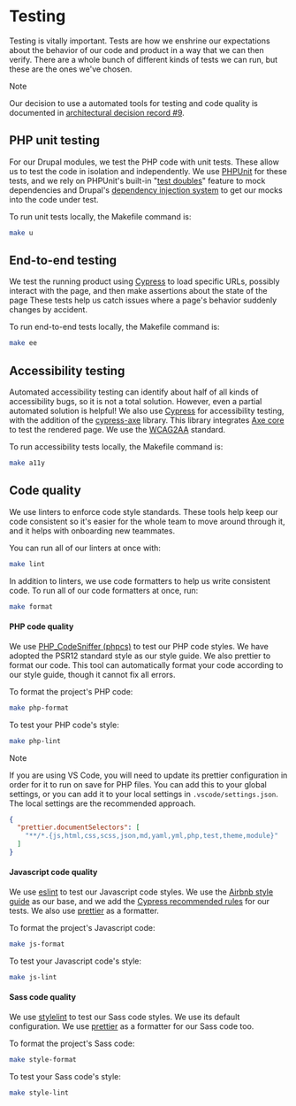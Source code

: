 # Testing

Testing is vitally important. Tests are how we enshrine our expectations about
the behavior of our code and product in a way that we can then verify. There are
a whole bunch of different kinds of tests we can run, but these are the ones
we've chosen.

> [!NOTE]  
> Our decision to use a automated tools for testing and code quality is
> documented in
> [architectural decision record #9](../architecture/decisions/0009-we-will-use-a-content-management-system.md).

## PHP unit testing

For our Drupal modules, we test the PHP code with unit tests. These allow us to
test the code in isolation and independently. We use
[PHPUnit](https://phpunit.de/) for these tests, and we rely on PHPUnit's
built-in "[test doubles](https://docs.phpunit.de/en/9.6/test-doubles.html)"
feature to mock dependencies and Drupal's
[dependency
injection system](https://www.drupal.org/docs/drupal-apis/services-and-dependency-injection/services-and-dependency-injection-in-drupal-8)
to get our mocks into the code under test.

To run unit tests locally, the Makefile command is:

```sh
make u
```

## End-to-end testing

We test the running product using [Cypress](https://www.cypress.io/) to load
specific URLs, possibly interact with the page, and then make assertions about
the state of the page These tests help us catch issues where a page's behavior
suddenly changes by accident.

To run end-to-end tests locally, the Makefile command is:

```sh
make ee
```

## Accessibility testing

Automated accessibility testing can identify about half of all kinds of
accessibility bugs, so it is not a total solution. However, even a partial
automated solution is helpful! We also use [Cypress](https://www.cypress.io) for
accessibility testing, with the addition of the
[cypress-axe](https://www.npmjs.com/package/cypress-axe) library. This library
integrates [Axe core](https://github.com/dequelabs/axe-core) to test the
rendered page. We use the [WCAG2AA](https://www.w3.org/WAI/WCAG2AA-Conformance)
standard.

To run accessibility tests locally, the Makefile command is:

```sh
make a11y
```

## Code quality

We use linters to enforce code style standards. These tools help keep our code
consistent so it's easier for the whole team to move around through it, and it
helps with onboarding new teammates.

You can run all of our linters at once with:

```sh
make lint
```

In addition to linters, we use code formatters to help us write consistent code.
To run all of our code formatters at once, run:

```sh
make format
```

#### PHP code quality

We use [PHP_CodeSniffer (phpcs)](https://github.com/squizlabs/PHP_CodeSniffer)
to test our PHP code styles. We have adopted the PSR12 standard style as our
style guide. We also prettier to format our code. This tool can automatically
format your code according to our style guide, though it cannot fix all errors.

To format the project's PHP code:

```sh
make php-format
```

To test your PHP code's style:

```sh
make php-lint
```

> [!NOTE]
> If you are using VS Code, you will need to update its prettier configuration
> in order for it to run on save for PHP files. You can add this to your global
> settings, or you can add it to your local settings in `.vscode/settings.json`.
> The local settings are the recommended approach.
>
> ```json
> {
>   "prettier.documentSelectors": [
>     "**/*.{js,html,css,scss,json,md,yaml,yml,php,test,theme,module}"
>   ]
> }
> ```

#### Javascript code quality

We use [eslint](https://eslint.org/) to test our Javascript code styles. We use
the [Airbnb style guide](https://airbnb.io/javascript/) as our base, and we
add the [Cypress recommended rules](https://github.com/cypress-io/eslint-plugin-cypress)
for our tests. We also use [prettier](https://prettier.io) as a formatter.

To format the project's Javascript code:

```sh
make js-format
```

To test your Javascript code's style:

```sh
make js-lint
```

#### Sass code quality

We use [stylelint](https://stylelint.io/) to test our Sass code styles. We use
its default configuration. We use [prettier](https://prettier.io) as a formatter
for our Sass code too.

To format the project's Sass code:

```sh
make style-format
```

To test your Sass code's style:

```sh
make style-lint
```
